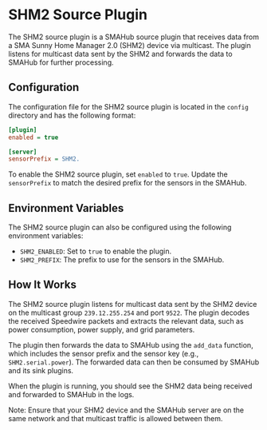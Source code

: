 # SHM2 Source Plugin

The SHM2 source plugin is a SMAHub source plugin that receives data from a SMA Sunny Home Manager 2.0 (SHM2) device via multicast. The plugin listens for multicast data sent by the SHM2 and forwards the data to SMAHub for further processing.

## Configuration

The configuration file for the SHM2 source plugin is located in the `config` directory and has the following format:

```ini
[plugin]
enabled = true

[server]
sensorPrefix = SHM2.
```

To enable the SHM2 source plugin, set `enabled` to `true`. Update the `sensorPrefix` to match the desired prefix for the sensors in the SMAHub.

## Environment Variables

The SHM2 source plugin can also be configured using the following environment variables:

- `SHM2_ENABLED`: Set to `true` to enable the plugin.
- `SHM2_PREFIX`: The prefix to use for the sensors in the SMAHub.

## How It Works

The SHM2 source plugin listens for multicast data sent by the SHM2 device on the multicast group `239.12.255.254` and port `9522`. The plugin decodes the received Speedwire packets and extracts the relevant data, such as power consumption, power supply, and grid parameters.

The plugin then forwards the data to SMAHub using the `add_data` function, which includes the sensor prefix and the sensor key (e.g., `SHM2.serial.power`). The forwarded data can then be consumed by SMAHub and its sink plugins.

When the plugin is running, you should see the SHM2 data being received and forwarded to SMAHub in the logs.

Note: Ensure that your SHM2 device and the SMAHub server are on the same network and that multicast traffic is allowed between them.